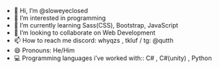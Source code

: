 - 👋 Hi, I’m @sloweyeclosed
- 👀 I’m interested in programming
- 🌱 I’m currently learning Sass(CSS), Bootstrap, JavaScript 
- 💞️ I’m looking to collaborate on Web Development
- 📫 How to reach me discord: whyqzs , tkluf / tg: @qutth
- 😄 Pronouns: He/Him 
- 💻 Programming languages i’ve worked with:: C# , C#(unity) , Python 

<!---
sloweyeclosed/sloweyeclosed is a ✨ special ✨ repository because its `README.md` (this file) appears on your GitHub profile.
You can click the Preview link to take a look at your changes.
--->
